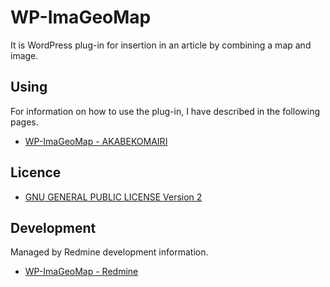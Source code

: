 # WP-ImaGeoMap

It is WordPress plug-in for insertion in an article by combining a map and image.

## Using

For information on how to use the plug-in, I have described in the following pages.

* [WP-ImaGeoMap - AKABEKOMAIRI](http://akabeko.me/blog/software/wp-imageomap/)

## Licence

* [GNU GENERAL PUBLIC LICENSE Version 2](LICENSE.txt)

## Development

Managed by Redmine development information.

* [WP-ImaGeoMap - Redmine](http://akabeko.me/projects/projects/wp-imageomap)
